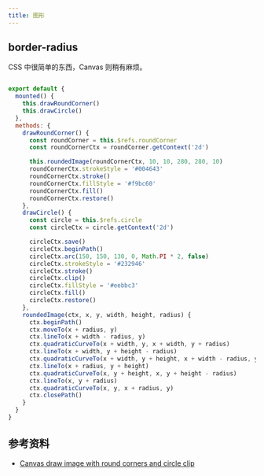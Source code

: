 ```yaml
---
title: 图形
---
```


## border-radius

CSS 中很简单的东西，Canvas 则稍有麻烦。

<div style="display: flex;align-items: center;justify-content: space-between;">
  <canvas ref="roundCorner" width="300" height="300"></canvas>
  <canvas ref="circle" width="300" height="300"></canvas>
</div>

```js
export default {
  mounted() {
    this.drawRoundCorner()
    this.drawCircle()
  },
  methods: {
    drawRoundCorner() {
      const roundCorner = this.$refs.roundCorner
      const roundCornerCtx = roundCorner.getContext('2d')

      this.roundedImage(roundCornerCtx, 10, 10, 280, 280, 10)
      roundCornerCtx.strokeStyle = '#004643'
      roundCornerCtx.stroke()
      roundCornerCtx.fillStyle = '#f9bc60'
      roundCornerCtx.fill()
      roundCornerCtx.restore()
    },
    drawCircle() {
      const circle = this.$refs.circle
      const circleCtx = circle.getContext('2d')

      circleCtx.save()
      circleCtx.beginPath()
      circleCtx.arc(150, 150, 130, 0, Math.PI * 2, false)
      circleCtx.strokeStyle = '#232946'
      circleCtx.stroke()
      circleCtx.clip()
      circleCtx.fillStyle = '#eebbc3'
      circleCtx.fill()
      circleCtx.restore()
    },
    roundedImage(ctx, x, y, width, height, radius) {
      ctx.beginPath()
      ctx.moveTo(x + radius, y)
      ctx.lineTo(x + width - radius, y)
      ctx.quadraticCurveTo(x + width, y, x + width, y + radius)
      ctx.lineTo(x + width, y + height - radius)
      ctx.quadraticCurveTo(x + width, y + height, x + width - radius, y + height)
      ctx.lineTo(x + radius, y + height)
      ctx.quadraticCurveTo(x, y + height, x, y + height - radius)
      ctx.lineTo(x, y + radius)
      ctx.quadraticCurveTo(x, y, x + radius, y)
      ctx.closePath()
    }
  }
}
```


<script>
export default {
  mounted() {
    this.drawRoundCorner()
    this.drawCircle()
  },
  methods: {
    drawRoundCorner() {
      const roundCorner = this.$refs.roundCorner
      const roundCornerCtx = roundCorner.getContext('2d')

      this.roundedImage(roundCornerCtx, 10, 10, 280, 280, 10)
      roundCornerCtx.strokeStyle = '#004643'
      roundCornerCtx.stroke()
      roundCornerCtx.fillStyle = '#f9bc60'
      roundCornerCtx.fill()
      roundCornerCtx.restore()
    },
    drawCircle() {
      const circle = this.$refs.circle
      const circleCtx = circle.getContext('2d')
    
      circleCtx.save()
      circleCtx.beginPath()
      circleCtx.arc(150, 150, 130, 0, Math.PI * 2, false)
      circleCtx.strokeStyle = '#232946'
      circleCtx.stroke()
      circleCtx.clip()
      circleCtx.fillStyle = '#eebbc3'
      circleCtx.fill()
      circleCtx.restore()
    },
    roundedImage(ctx, x, y, width, height, radius) {
      ctx.beginPath()
      ctx.moveTo(x + radius, y)
      ctx.lineTo(x + width - radius, y)
      ctx.quadraticCurveTo(x + width, y, x + width, y + radius)
      ctx.lineTo(x + width, y + height - radius)
      ctx.quadraticCurveTo(x + width, y + height, x + width - radius, y + height)
      ctx.lineTo(x + radius, y + height)
      ctx.quadraticCurveTo(x, y + height, x, y + height - radius)
      ctx.lineTo(x, y + radius)
      ctx.quadraticCurveTo(x, y, x + radius, y)
      ctx.closePath()
    }
  }
}
</script>



## 参考资料

+ [Canvas draw image with round corners and circle clip](https://codepen.io/movii/pen/QBgqeY)
